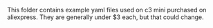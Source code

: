 
This folder contains example yaml files used on c3 mini purchased on aliexpress. They are generally under $3 each, but that could change.
